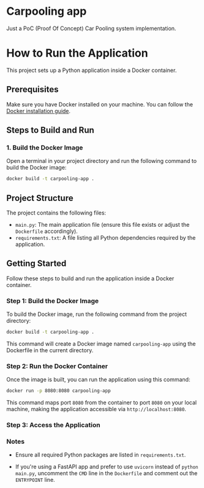 # Carpooling app

Just a PoC (Proof Of Concept) Car Pooling system implementation. 

# How to Run the Application

This project sets up a Python application inside a Docker container.

## Prerequisites

Make sure you have Docker installed on your machine. You can follow the [Docker installation guide](https://docs.docker.com/get-docker/).

## Steps to Build and Run

### 1. Build the Docker Image

Open a terminal in your project directory and run the following command to build the Docker image:

```bash
docker build -t carpooling-app .
```
## Project Structure

The project contains the following files:

- `main.py`: The main application file (ensure this file exists or adjust the `Dockerfile` accordingly).
- `requirements.txt`: A file listing all Python dependencies required by the application.

## Getting Started

Follow these steps to build and run the application inside a Docker container.

### Step 1: Build the Docker Image

To build the Docker image, run the following command from the project directory:

```bash
docker build -t carpooling-app .
```
This command will create a Docker image named `carpooling-app` using the Dockerfile in the current directory.

### Step 2: Run the Docker Container 

Once the image is built, you can run the application using this command:


```bash
docker run -p 8080:8080 carpooling-app
```
This command maps port `8080` from the container to port `8080` on your local machine, making the application accessible via `http://localhost:8080`.

### Step 3: Access the Application 



### Notes 
 
- Ensure all required Python packages are listed in `requirements.txt`.
 
- If you're using a FastAPI app and prefer to use `uvicorn` instead of `python main.py`, uncomment the `CMD` line in the `Dockerfile` and comment out the `ENTRYPOINT` line.




